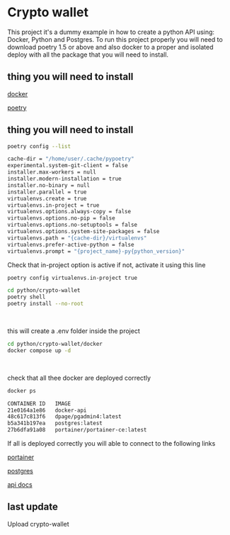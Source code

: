 # Crypto wallet
This project it's a dummy example in how to create a python API using: Docker, Python and Postgres. To run this project properly you will need to download poetry 1.5 or above and also docker to a proper and isolated deploy with all the package that you will need to install.

## thing you will need to install

[docker](https://docs.docker.com/engine/install/ubuntu)

[poetry](https://python-poetry.org/docs)

## thing you will need to install


``` bash
poetry config --list

cache-dir = "/home/user/.cache/pypoetry"
experimental.system-git-client = false
installer.max-workers = null
installer.modern-installation = true
installer.no-binary = null
installer.parallel = true
virtualenvs.create = true
virtualenvs.in-project = true
virtualenvs.options.always-copy = false
virtualenvs.options.no-pip = false
virtualenvs.options.no-setuptools = false
virtualenvs.options.system-site-packages = false
virtualenvs.path = "{cache-dir}/virtualenvs"
virtualenvs.prefer-active-python = false
virtualenvs.prompt = "{project_name}-py{python_version}"
```

Check that in-project option is active if not, activate it using this line

``` bash
poetry config virtualenvs.in-project true
```

``` bash
cd python/crypto-wallet
poetry shell
poetry install --no-root
```
<br>

this will create a .env folder inside the project

``` bash
cd python/crypto-wallet/docker
docker compose up -d
```
<br>

check that all thee docker are deployed correctly
``` bash
docker ps

CONTAINER ID   IMAGE  
21e0164a1e86   docker-api
48c617c813f6   dpage/pgadmin4:latest 
b5a341b197ea   postgres:latest
27b6dfa91a08   portainer/portainer-ce:latest
```
If all is deployed correctly you will able to connect to the following links

[portainer](http://localhost:9000)

[postgres](http://localhost:16543)

[api docs](http://localhost:5000/docs)

## last update
Upload crypto-wallet
